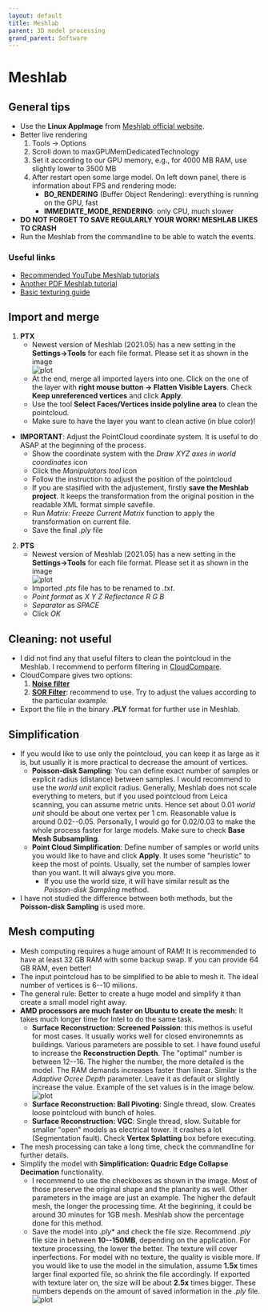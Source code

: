 ```yaml
---
layout: default
title: Meshlab
parent: 3D model processing
grand_parent: Software
---
```


# Meshlab
## General tips
* Use the **Linux AppImage** from [Meshlab official website](https://www.meshlab.net/#download).
* Better live rendering
    1. Tools -> Options
    2. Scroll down to maxGPUMemDedicatedTechnology
    3. Set it according to our GPU memory, e.g., for 4000 MB RAM, use slightly lower to 3500 MB
    4. After restart open some large model. On left down panel, there is information about FPS and rendering mode:
        - **BO_RENDERING** (Buffer Object Rendering): everything is running on the GPU, fast
        - **IMMEDIATE_MODE_RENDERING**: only CPU, much slower
* **DO NOT FORGET TO SAVE REGULARLY YOUR WORK! MESHLAB LIKES TO CRASH**
* Run the Meshlab from the commandline to be able to watch the events.

### Useful links
* [Recommended YouTube Meshlab tutorials](https://www.youtube.com/channel/UC70CKZQPj_ZAJ0Osrm6TyTg)
* [Another PDF Meshlab tutorial](http://www.heritagedoc.pt/doc/Meshlab_Tutorial_iitd.pdf)
* [Basic texturing guide](https://github.com/gsilano/CrazyS/wiki/Working-With-Meshes-in-Gazebo)

## Import and merge
1. **PTX**
    - Newest version of Meshlab (2021.05) has a new setting in the **Settings->Tools** for each file format. Please set it as shown in the image\
  ![plot](../.fig/ptx_settings.png) 
    - At the end, merge all imported layers into one. Click on the one of the layer with **right mouse button -> Flatten Visible Layers**. Check **Keep unreferenced vertices** and click **Apply**.
    - Use the tool **Select Faces/Vertices inside polyline area** to clean the pointcloud.
    - Make sure to have the layer you want to clean active (in blue color)!
* **IMPORTANT**: Adjust the PointCloud coordinate system. It is useful to do ASAP at the beginning of the process.
    - Show the coordinate system with the *Draw XYZ axes in world coordinates* icon
    - Click the *Manipulators tool* icon
    - Follow the instruction to adjust the position of the pointcloud
    - If you are stasified with the adjustement, firstly **save the Meshlab project**. It keeps the transformation from the original position in the readable XML format simple savefile.
    - Run *Matrix: Freeze Current Matrix* function to apply the transformation on current file.
    - Save the final *.ply* file

2. **PTS**
    - Newest version of Meshlab (2021.05) has a new setting in the **Settings->Tools** for each file format. Please set it as shown in the image\
  ![plot](../.fig/pts_settings.png) 
    - Imported *.pts* file has to be renamed to *.txt*.
    - *Point format* as *X Y Z Reflectance R G B*
    - *Separator* as *SPACE*
    - Click *OK*

## Cleaning: not useful 
* I did not find any that useful filters to clean the pointcloud in the Meshlab. I recommend to perform filtering in [CloudCompare](https://ctu-mrs.github.io/docs/software/3d_model_processing/cloudcompare).
* CloudCompare gives two options:
    1. **[Noise filter](http://www.cloudcompare.org/doc/wiki/index.php?title=Noise_filter)**
    2. **[SOR Filter](https://www.cloudcompare.org/doc/wiki/index.php?title=SOR_filter)**: recommend to use. Try to adjust the values according to the particular example.
* Export the file in the binary **.PLY** format for further use in Meshlab.

## Simplification
* If you would like to use only the pointcloud, you can keep it as large as it is, but usually it is more practical to decrease the amount of vertices.
    - **Poisson-disk Sampling**: You can define exact number of samples or explicit radius (distance) between samples. I would recommend to use the *world unit* explicit radius. Generally, Meshlab does not scale everything to meters, but if you used pointcloud from Leica scanning, you can assume metric units. Hence set about 0.01 *world unit* should be about one vertex per 1 cm. Reasonable value is around 0.02--0.05. Personally, I would go for 0.02/0.03 to make the whole process faster for large models. Make sure to check **Base Mesh Subsampling**.
    - **Point Cloud Simplification**: Define number of samples or world units you would like to have and click **Apply**. It uses some "heuristic" to keep the most of points. Usually, set the number of samples lower than you want. It will always give you more.
        - If you use the world size, it will have similar result as the *Poisson-disk Sampling* method.
* I have not studied the difference between both methods, but the **Poisson-disk Sampling** is used more.

## Mesh computing
* Mesh computing requires a huge amount of RAM! It is recommended to have at least 32 GB RAM with some backup swap. If you can provide 64 GB RAM, even better!
* The input pointcloud has to be simplified to be able to mesh it. The ideal number of vertices is 6--10 milions.
* The general rule: Better to create a huge model and simplify it than create a small model right away.
* **AMD processors are much faster on Ubuntu to create the mesh**: It takes much longer time for Intel to do the same task.
    - **Surface Reconstruction: Screened Poission**: this methos is useful for most cases. It usually works well for closed environemnts as buildings. Various parameters are possible to set. I have found useful to increase the **Reconstruction Depth**. The "optimal" number is between 12--16. The higher the number, the more detailed is the model. The RAM demands increases faster than linear. Similar is the *Adaptive Ocree Depth* parameter. Leave it as default or slightly increase the value. Example of the set values is in the image below.\
    ![plot](../.fig/poisson_reconstruction.png)
    - **Surface Reconstruction: Ball Pivoting**: Single thread, slow. Creates loose pointcloud with bunch of holes.
    - **Surface Reconstruction: VGC**: Single thread, slow. Suitable for smaller "open" models as electrical tower. It crashes a lot (Segmentation fault). Check **Vertex Splatting** box before executing. 
* The mesh processing can take a long time, check the commandline for further details.
* Simplify the model with **Simplification: Quadric Edge Collapse Decimation** functionality.
    - I recommend to use the checkboxes as shown in the image. Most of those preserve the original shape and the planarity as well. Other parameters in the image are just an example. The higher the default mesh, the longer the processing time. At the beginning, it could be around 30 minutes for 1GB mesh. Meshlab show the percentage done for this method.
    - Save the model into *.ply** and check the file size. Recommend *.ply* file size in between **10--150MB**, depending on the application. For texture processing, the lower the better. The texture will cover inperfections. For model with no texture, the quality is visible more. If you would like to use the model in the simulation, assume **1.5x** times larger final exported file, so shrink the file accordingly. If exported with texture later on, the size will be about **2.5x** times bigger. These numbers depends on the amount of saved information in the *.ply* file.\
    ![plot](../.fig/simplification_example.png)
